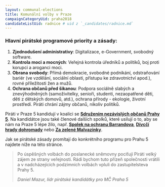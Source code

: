 ```yaml
---
layout: communal-elections
title: Komunální volby v Praze
campaignCategoryUid: praha2018
candidateListUid: radnice # uid z `_candidates/radnice.md`
---
```

### Hlavní pirátské programové priority a zásady:

1. **Zjednodušení administrativy**: Digitalizace, e-Government, svobodný software.
2. **Kontrola moci a mocných**: Veřejná kontrola úředníků a politiků, boj proti korupci a aroganci moci.
3. **Obrana svobody**: Přímá demokracie, svobodné podnikání, odstraňování bariér (ve vzdělání, sociální oblasti, přístupu ke zdravotnictví apod.), rovné příležitosti žen a mužů.
4. **Ochrana občanů před šikanou**: Podpora sociálně slabých a znevýhodněných (samoživitelky, senioři, studenti, nezaopatřené děti, děti z dětských domovů, atd.), ochrana přírody - ekologie, životní prostředí. Piráti chrání zájmy občanů, nikoliv politiků.

Piráti v Praze 5 kandidují v koalici se **[Sdružením nezávislých občanů Prahy 5](http://snop5.cz/)**. Na kandidátce jsou také členové dalších spolků, které usilují o to, aby se nám na Praze 5 lépe žilo, např. **[Spolek na ochranu Barrandova](http://barrandov.org/)**, **[Dívcčí hrady dohromady](https://www.facebook.com/zijemenakopci/)** nebo **[Za zelené Malvazinky](https://www.zelenemalvazinky.cz/)**. 

Jak se pirátské zásady promítají do konkrétního programu pro Prahu 5 najdete níže na této stránce.

<blockquote class="c-blockquote c-blockquote--wicon">
  <p>Po úspěšných volbách do poslanecké sněmovny pociťují Piráti velký zájem ze strany veřejnosti. Rádi bychom tuto přízeň společnosti vrátili a v nadcházejících podzimních volbách vpluli do zastupitelsteva Prahy 5.</p>
  <cite>Daniel Mazur, lídr pirátské kandidátky pro MČ Praha 5</cite>
</blockquote>
